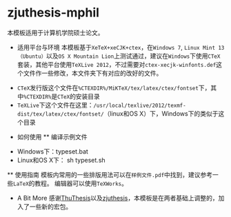 zjuthesis-mphil
====

本模板适用于计算机学院硕士论文。

* 适用平台与环境
本模板基于`XeTeX+xeCJK+ctex`，在`Windows 7`, `Linux Mint 13（Ubuntu）`以及`OS X Mountain Lion`上测试通过，建议在`Windows`下使用`CTeX`套装，其他平台使用`TeXLive 2012`，不过需要对`ctex-xecjk-winfonts.def`这个文件作一些修改，本文件夹下有对应的改好的文件。

- `CTeX`发行版这个文件在`%CTEXDIR%/MiKTeX/tex/latex/ctex/fontset`下，其中`%CTEXDIR%`是`CTeX`的安装目录
- `TeXLive`下这个文件在这里：`/usr/local/texlive/2012/texmf-dist/tex/latex/ctex/fontset/`（linux和OS X）下，Windows下的类似于这个目录

* 如何使用
** 编译示例文件
- Windows下：typeset.bat
- Linux和OS X下： sh typeset.sh

** 使用指南
模板内常用的一些排版用法可以在`样例文件.pdf`中找到，建议参考一些`LaTeX`的教程。
编辑器可以使用`TeXWorks`。

* A Bit More
感谢[ThuThesis]以及[zjuthesis]，本模板是在两者基础上调整的，加入了一些新的宏包。

[ThuThesis]:	http://thuthesis.sourceforge.net/	"ThuThesis"
[zjuthesis]:	http://code.google.com/p/zjuthesistex/  "zjuthesis"

